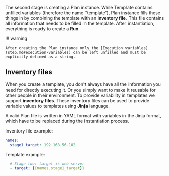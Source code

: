 The second stage is creating a Plan instance. While Template contains unfilled variables (therefore the name "template"), 
Plan instance fills these things in by combining the template with an **inventory file**. This file contains all 
information that needs to be filled in the template. After instantiation, everything is ready to create a **Run**.

!!! warning

    After creating the Plan instance only the [Execution variables](step.md#execution-variables) can be left unfilled and must be explicitly defined as a string.

## Inventory files
When you create a template, you don't always have all the information you need for directly executing it. Or you 
simply want to make it reusable for other people in their environment. To provide variability in 
templates we support **inventory files**. These inventory files can be used to provide variable values to templates 
using **Jinja** language.

A valid Plan file is written in YAML format with variables in the Jinja format, which have to be replaced during the 
instantiation process.

Inventory file example:
```yaml
names:
  stage1_target: 192.168.56.102
```

Template example:
```yaml
  # Stage two: target is web server
  - target: {{names.stage1_target}}
```
